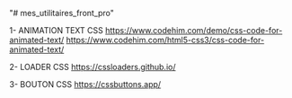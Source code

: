 "# mes_utilitaires_front_pro"

1- ANIMATION TEXT CSS
https://www.codehim.com/demo/css-code-for-animated-text/
https://www.codehim.com/html5-css3/css-code-for-animated-text/

2- LOADER CSS
https://cssloaders.github.io/

3- BOUTON CSS
https://cssbuttons.app/

